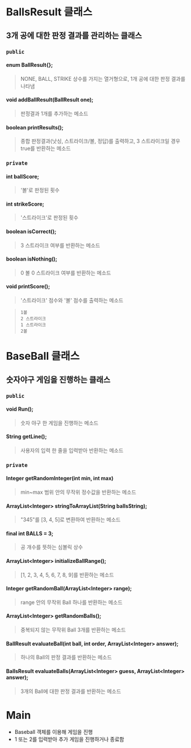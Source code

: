 # BallsResult 클래스
## 3개 공에 대한 판정 결과를 관리하는 클래스

### <code>public</code>
#### enum BallResult{};
> NONE, BALL, STRIKE 상수를 가지는 열거형으로, 
> 1개 공에 대한 판정 결과를 나타냄

#### void addBallResult(BallResult one);
> 판정결과 1개를 추가하는 메소드

#### boolean printResults();
> 종합 판정결과(낫싱, 스트라이크/볼, 정답)를 출력하고, 3 스트라이크일 경우 true를 반환하는 메소드

### <code>private</code>
#### int ballScore;
> '볼'로 판정된 횟수

#### int strikeScore;
> '스트라이크'로 판정된 횟수

#### boolean isCorrect();
> 3 스트라이크 여부를 반환하는 메소드

#### boolean isNothing();
> 0 볼 0 스트라이크 여부를 반환하는 메소드 

#### void printScore();
> '스트라이크' 점수와 '볼' 점수를 출력하는 메소드

> <code>1볼</code>
> <br><code>2 스트라이크</code>
> <br><code>1 스트라이크 2볼</code>

# BaseBall 클래스
## 숫자야구 게임을 진행하는 클래스

### <code>public</code>

#### void Run();
> 숫자 야구 한 게임을 진행하는 메소드

#### String getLine();
 > 사용자의 입력 한 줄을 입력받아 반환하는 메소드

### <code>private</code>

#### Integer getRandomInteger(int min, int max)
> min~max 범위 안의 무작위 정수값을 반환하는 메소드

#### ArrayList&lt;Integer&gt; stringToArrayList(String ballsString);
> "345"를 [3, 4, 5]로 변환하여 반환하는 메소드

#### final int BALLS = 3;
> 공 개수를 뜻하는 심볼릭 상수
    
#### ArrayList&lt;Integer&gt; initializeBallRange();
> [1, 2, 3, 4, 5, 6, 7, 8, 9]를 반환하는 메소드

#### Integer getRandomBall(ArrayList&lt;Integer&gt; range);
> range 안의 무작위 Ball 하나를 반환하는 메소드 

#### ArrayList&lt;Integer&gt; getRandomBalls();
> 중복되지 않는 무작위 Ball 3개를 반환하는 메소드

#### BallResult evaluateBall(int ball, int order, ArrayList&lt;Integer&gt; answer);
> 하나의 Ball의 판정 결과를 반환하는 메소드

#### BallsResult evaluateBalls(ArrayList&lt;Integer&gt; guess, ArrayList&lt;Integer&gt; answer);
> 3개의 Ball에 대한 판정 결과를 반환하는 메소드


# Main

* Baseball 객체를 이용해 게임을 진행
* 1 또는 2를 입력받아 추가 게임을 진행하거나 종료함